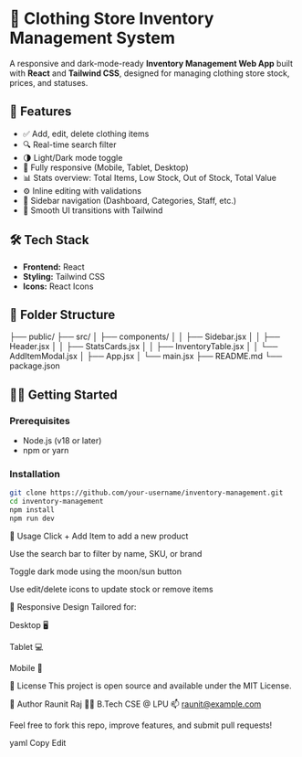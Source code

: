 # 🧾 Clothing Store Inventory Management System

A responsive and dark-mode-ready **Inventory Management Web App** built with **React** and **Tailwind CSS**, designed for managing clothing store stock, prices, and statuses.

## 🚀 Features

- ✅ Add, edit, delete clothing items
- 🔍 Real-time search filter
- 🌗 Light/Dark mode toggle
- 📱 Fully responsive (Mobile, Tablet, Desktop)
- 📊 Stats overview: Total Items, Low Stock, Out of Stock, Total Value
- ⚙️ Inline editing with validations
- 🧭 Sidebar navigation (Dashboard, Categories, Staff, etc.)
- 🎨 Smooth UI transitions with Tailwind

## 🛠️ Tech Stack

- **Frontend:** React
- **Styling:** Tailwind CSS
- **Icons:** React Icons

## 📂 Folder Structure

├── public/
├── src/
│ ├── components/
│ │ ├── Sidebar.jsx
│ │ ├── Header.jsx
│ │ ├── StatsCards.jsx
│ │ ├── InventoryTable.jsx
│ │ └── AddItemModal.jsx
│ ├── App.jsx
│ └── main.jsx
├── README.md
└── package.json


## 🧑‍💻 Getting Started

### Prerequisites

- Node.js (v18 or later)
- npm or yarn

### Installation

```bash
git clone https://github.com/your-username/inventory-management.git
cd inventory-management
npm install
npm run dev
```
🧪 Usage
Click + Add Item to add a new product

Use the search bar to filter by name, SKU, or brand

Toggle dark mode using the moon/sun button

Use edit/delete icons to update stock or remove items

📱 Responsive Design
Tailored for:

Desktop 🖥

Tablet 💻

Mobile 📱

🧾 License
This project is open source and available under the MIT License.

👤 Author
Raunit Raj
👨‍🎓 B.Tech CSE @ LPU
📫 raunit@example.com

Feel free to fork this repo, improve features, and submit pull requests!

yaml
Copy
Edit
